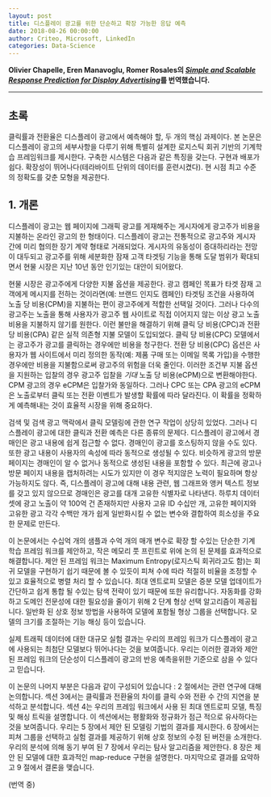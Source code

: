 ```yaml
---
layout: post
title: 디스플레이 광고를 위한 단순하고 확장 가능한 응답 예측
date: 2018-08-26 00:00:00
author: Criteo, Microsoft, LinkedIn
categories: Data-Science
---  
```

  
  
**Olivier Chapelle, Eren Manavoglu, Romer Rosales의 [*Simple and Scalable Response Prediction for Display Advertising*](http://people.csail.mit.edu/romer/papers/TISTRespPredAds.pdf)를 번역했습니다.**
  
  
- - -
    
## 초록
  
클릭률과 전환율은 디스플레이 광고에서 예측해야 할, 두 개의 핵심 과제이다. 본 논문은 디스플레이 광고의 세부사항을 다루기 위해 특별히 설계한 로지스틱 회귀 기반의 기계학습 프레임워크를 제시한다. 구축한 시스템은 다음과 같은 특징을 갖는다. 구현과 배포가 쉽다. 확장성이 뛰어나다(테라바이트 단위의 데이터를 훈련시켰다). 현 시점 최고 수준의 정확도를 갖춘 모형을 제공한다.
  
## 1. 개론  
  
디스플레이 광고는 웹 페이지에 그래픽 광고를 게재해주는 게시자에게 광고주가 비용을 지불하는 온라인 광고의 한 형태이다. 디스플레이 광고는 전통적으로 광고주와 게시자 간에 미리 협의한 장기 계약 형태로 거래되었다. 게시자의 유동성이 증대하리라는 전망이 대두되고 광고주를 위해 세분화한 잠재 고객 타겟팅 기능을 통해 도달 범위가 확대되면서 현물 시장은 지난 10년 동안 인기있는 대안이 되어왔다.
  
현물 시장은 광고주에게 다양한 지불 옵션을 제공한다. 광고 캠페인 목표가 타겟 잠재 고객에게 메시지를 전하는 것이라면(예: 브랜드 인지도 캠페인) 타겟팅 조건을 사용하여 노출 당 비용(CPM)을 지불하는 편이 광고주에게 적합한 선택일 것이다. 그러나 다수의 광고주는 노출을 통해 사용자가 광고주 웹 사이트로 직접 이어지지 않는 이상 광고 노출 비용을 지불하지 않기를 원한다. 이런 불만을 해결하기 위해 클릭 당 비용(CPC)과 전환 당 비용(CPA) 같은 실적 의존형 지불 모델이 도입되었다. 클릭 당 비용(CPC) 모델에서는 광고주가 광고를 클릭하는 경우에만 비용을 청구한다. 전환 당 비용(CPC) 옵션은 사용자가 웹 사이트에서 미리 정의한 동작(예: 제품 구매 또는 이메일 목록 가입)을 수행한 경우에만 비용을 지불함으로써 광고주의 위험을 더욱 줄인다. 이러한 조건부 지불 옵션을 지원하는 입찰의 경우 광고주 입찰을 *기대* 노출 당 비용(eCPM)으로 변환해야한다. CPM 광고의 경우 eCPM은 입찰가와 동일하다. 그러나 CPC 또는 CPA 광고의 eCPM은 노출로부터 클릭 또는 전환 이벤트가 발생할 확률에 따라 달라진다. 이 확률을 정확하게 예측해내는 것이 효율적 시장을 위해 중요하다.

검색 및 검색 광고 맥락에서 클릭 모델링에 관한 연구 작업이 상당히 있었다. 그러나 디스플레이 광고에 대한 클릭과 전환 예측은 다른 종류의 문제다. 디스플레이 광고에서 경매인은 광고 내용에 쉽게 접근할 수 없다. 경매인이 광고를 호스팅하지 않을 수도 있다. 또한 광고 내용이 사용자의 속성에 따라 동적으로 생성될 수 있다. 비슷하게 광고의 방문 페이지는 경매인이 알 수 없거나 동적으로 생성된 내용을 포함할 수 있다. 최근에 광고나 방문 페이지 내용을 캡처하려는 시도가 있지만 이 경우 적지않은 노력이 필요하며 항상 가능하지도 않다. 즉, 디스플레이 광고에 대해 내용 관련, 웹 그래프와 앵커 텍스트 정보를 갖고 있지 않으므로 경매인은 광고를 대개 고유한 식별자로 나타낸다. 하루치 데이터셋에 광고 노출이 약 100억 건 존재하지만 사용자 고유 ID 수십만 개, 고유한 페이지와 고유한 광고 각각 수백만 개가 쉽게 일반화시킬 수 없는 변수와 결합하여 희소성을 주요한 문제로 만든다.
  
이 논문에서는 수십억 개의 샘플과 수억 개의 매개 변수로 확장 할 수있는 단순한 기계 학습 프레임 워크를 제안하고, 작은 메모리 풋 프린트로 위에 논의 된 문제를 효과적으로 해결합니다. 제안 된 프레임 워크는 Maximum Entropy(로지스틱 회귀라고도 함)는 회귀 모델을 구현하기 쉽기 때문에 볼 수 있듯이 피쳐 수에 따라 적절히 비율을 조정할 수 있고 효율적으로 병렬 처리 할 수 있습니다. 최대 엔트로피 모델은 증분 모델 업데이트가 간단하고 쉽게 통합 될 수있는 탐색 전략이 있기 때문에 또한 유리합니다. 자동화를 강화하고 도메인 전문성에 대한 필요성을 줄이기 위해 2 단계 형상 선택 알고리즘이 제공됩니다. 일반화 된 상호 정보 방법을 사용하여 모델에 포함될 형상 그룹을 선택합니다. 모델의 크기를 조절하는 기능 해싱 등이 있습니다.
  
실제 트래픽 데이터에 대한 대규모 실험 결과는 우리의 프레임 워크가 디스플레이 광고에 사용되는 최첨단 모델보다 뛰어나다는 것을 보여줍니다. 우리는 이러한 결과와 제안 된 프레임 워크의 단순성이 디스플레이 광고의 반응 예측을위한 기준으로 삼을 수 있다고 믿습니다.

이 논문의 나머지 부분은 다음과 같이 구성되어 있습니다 : 2 절에서는 관련 연구에 대해 논의합니다. 섹션 3에서는 클릭률과 전환율의 차이를
클릭 수와 전환 수 간의 지연을 분석하고 분석합니다. 섹션 4는 우리의 프레임 워크에서 사용 된 최대 엔트로피 모델, 특징 및 해싱 트릭을 설명합니다. 이 섹션에서는 평활화와 정규화가 점근 적으로 유사하다는 것을 보여줍니다. 우리는 5 장에서 제안 된 모델링 기법의 결과를 제시한다. 6 장에서는 피쳐 그룹을 선택하고 실험 결과를 제공하기 위해 상호 정보의 수정 된 버전을 소개한다. 우리의 분석에 의해 동기 부여 된 7 장에서 우리는 탐사 알고리즘을 제안한다. 8 장은 제안 된 모델에 대한 효과적인 map-reduce 구현을 설명한다. 마지막으로 결과를 요약하고 9 절에서 결론을 맺습니다.
  
(번역 중)
